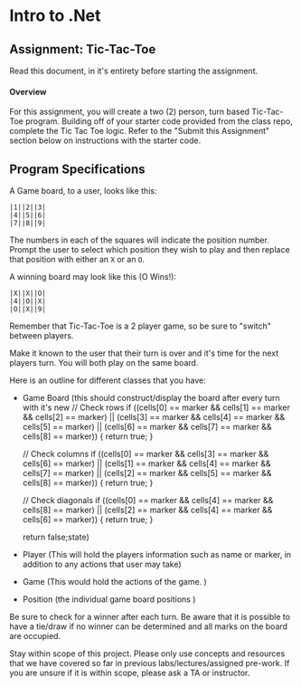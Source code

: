 # Intro to .Net

## Assignment: Tic-Tac-Toe

Read this document, in it's entirety before starting the assignment.

#### Overview
For this assignment, you will create a two (2) person, turn based Tic-Tac-Toe program.
Building off of your starter code provided from the class repo, complete the Tic Tac Toe logic. Refer to the "Submit this Assignment" section below on instructions with the starter code.

## Program Specifications



A Game board, to a user, looks like this:

```text
|1||2||3|
|4||5||6|
|7||8||9|
```

The numbers in each of the squares will indicate the position number. Prompt the user to
select which position they wish to
play and then replace that position with either an `X` or an `O`.

A winning board may look like this (O Wins!):

```text
|X||X||O|
|4||O||X|
|O||X||9|
```

Remember that Tic-Tac-Toe is a 2 player game, so be sure to "switch" between players.

Make it known to the user that their turn is over and it's time for the next players turn. You will both play on
the same board.

 Here is an outline for different classes that you have:

- Game Board (this should construct/display the board after every turn with it's new // Check rows
    if ((cells[0] == marker && cells[1] == marker && cells[2] == marker) ||
        (cells[3] == marker && cells[4] == marker && cells[5] == marker) ||
        (cells[6] == marker && cells[7] == marker && cells[8] == marker))
    {
        return true;
    }

    // Check columns
    if ((cells[0] == marker && cells[3] == marker && cells[6] == marker) ||
        (cells[1] == marker && cells[4] == marker && cells[7] == marker) ||
        (cells[2] == marker && cells[5] == marker && cells[8] == marker))
    {
        return true;
    }

    // Check diagonals
    if ((cells[0] == marker && cells[4] == marker && cells[8] == marker) ||
        (cells[2] == marker && cells[4] == marker && cells[6] == marker))
    {
        return true;
    }

    return false;state)
- Player (This will hold the players information such as name or marker, in addition to any
actions that user may take)
- Game (This would hold the actions of the game. )
- Position (the individual game board positions )

Be sure to check for a winner after each turn. Be aware that it is possible to have a tie/draw if no winner can be determined and all
marks on the board are occupied.

Stay within scope of this project. Please only use concepts and resources that we have covered
so far in previous labs/lectures/assigned pre-work.
If you are unsure if it is within scope, please ask a TA or instructor.
